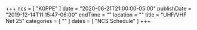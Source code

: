 +++
ncs = [ "K0PPE" ]
date = "2020-06-21T21:00:00-05:00"
publishDate = "2019-12-14T11:15:47-06:00"
endTime = ""
location = ""
title = "UHF/VHF Net 25"
categories = [ "" ]
dates = [ "NCS Schedule" ]
+++
